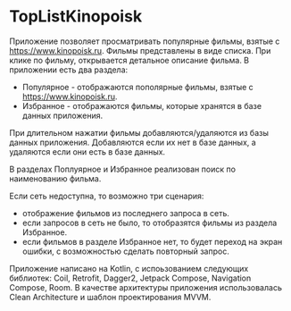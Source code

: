 # TopListKinopoisk

Приложение позволяет просматривать популярные фильмы, взятые с https://www.kinopoisk.ru. Фильмы представлены в виде списка. При клике по фильму, открывается детальное описание фильма. В приложении есть два раздела:
- Популярное - отображаются пополярные фильмы, взятые с https://www.kinopoisk.ru.
- Избранное - отображаются фильмы, которые хранятся в базе данных приложения.

При длительном нажатии фильмы добавляются/удаляются из базы данных приложения. Добавляются если их нет в базе данных, а удаляются если они есть в базе данных.

В разделах Поплуярное и Избранное реализован поиск по наименованию фильма.

Если сеть недоступна, то возможно три сценария:
- отображение фильмов из последнего запроса в сеть.
- если запросов в сеть не было, то отобразятся фильмы из раздела Избранное.
- если фильмов в разделе Избранное нет, то будет переход на экран ошибки, с возможностью сделать повторный запрос.

Приложение написано на Kotlin, с испоьзованием следующих библиотек: Coil, Retrofit, Dagger2, Jetpack Compose, Navigation Compose, Room. В качестве архитектуры приложения использовалась Clean Architecture и шаблон проектирования MVVM.
